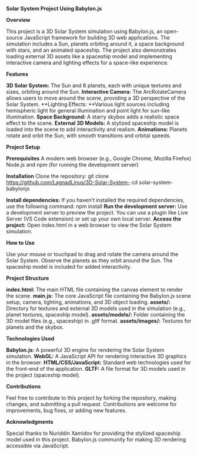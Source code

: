 **Solar System Project Using Babylon.js**

**Overview**

This project is a 3D Solar System simulation using Babylon.js, an open-source JavaScript framework for building 3D web applications. The simulation includes a Sun, planets orbiting around it, a space background with stars, and an animated spaceship. The project also demonstrates loading external 3D assets like a spaceship model and implementing interactive camera and lighting effects for a space-like experience.

**Features**

**3D Solar System:** The Sun and 8 planets, each with unique textures and sizes, orbiting around the Sun.
**Interactive Camera:** The ArcRotateCamera allows users to move around the scene, providing a 3D perspective of the Solar System.
**Lighting Effects: **Various light sources including hemispheric light for general illumination and point light for sun-like illumination.
**Space Background:** A starry skybox adds a realistic space effect to the scene.
**External 3D Models:** A stylized spaceship model is loaded into the scene to add interactivity and realism.
**Animations:** Planets rotate and orbit the Sun, with smooth transitions and orbital speeds.


**Project Setup**

**Prerequisites**
A modern web browser (e.g., Google Chrome, Mozilla Firefox)
Node.js and npm (for running the development server)

**Installation**
Clone the repository:
git clone https://github.com/LagnadLinus/3D-Solar-System-
cd solar-system-babylonjs

**Install dependencies:** If you haven't installed the required dependencies, use the following command:
npm install
**Run the development server:** Use a development server to preview the project. You can use a plugin like Live Server (VS Code extension) or set up your own local server.
**Access the project:** Open index.html in a web browser to view the Solar System simulation.


**How to Use**

Use your mouse or touchpad to drag and rotate the camera around the Solar System.
Observe the planets as they orbit around the Sun.
The spaceship model is included for added interactivity.


**Project Structure**

**index.html:** The main HTML file containing the canvas element to render the scene.
**main.js:** The core JavaScript file containing the Babylon.js scene setup, camera, lighting, animations, and 3D object loading.
**assets/:** Directory for textures and external 3D models used in the simulation (e.g., planet textures, spaceship model).
**assets/models/:** Folder containing the 3D model files (e.g., spaceship) in .gltf format.
**assets/images/:** Textures for planets and the skybox.


**Technologies Used**

**Babylon.js:** A powerful 3D engine for rendering the Solar System simulation.
**WebGL:** A JavaScript API for rendering interactive 3D graphics in the browser.
**HTML/CSS/JavaScript:** Standard web technologies used for the front-end of the application.
**GLTF:** A file format for 3D models used in the project (spaceship model).


**Contributions**

Feel free to contribute to this project by forking the repository, making changes, and submitting a pull request. Contributions are welcome for improvements, bug fixes, or adding new features.


**Acknowledgments**

Special thanks to Nuriddin Xamidov for providing the stylized spaceship model used in this project.
Babylon.js community for making 3D rendering accessible via JavaScript.
